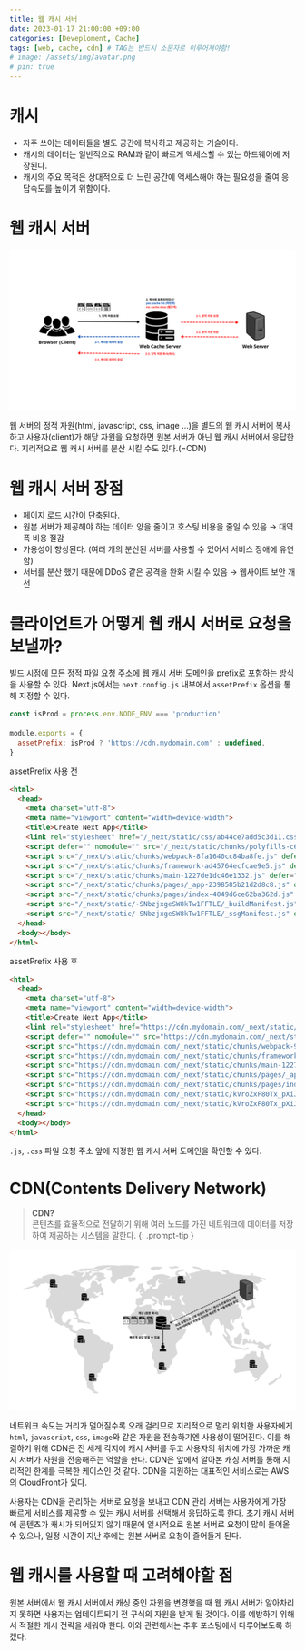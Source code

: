 ```yaml
---
title: 웹 캐시 서버
date: 2023-01-17 21:00:00 +09:00
categories: [Deveploment, Cache]
tags: [web, cache, cdn] # TAG는 반드시 소문자로 이루어져야함!
# image: /assets/img/avatar.png
# pin: true
---
```


# 캐시 

- 자주 쓰이는 데이터들을 별도 공간에 복사하고 제공하는 기술이다.
- 캐시의 데이터는 일반적으로 RAM과 같이 빠르게 액세스할 수 있는 하드웨어에 저장된다.
- 캐시의 주요 목적은 상대적으로 더 느린 공간에 액세스해야 하는 필요성을 줄여 응답속도를 높이기 위함이다.

# 웹 캐시 서버

![웹 캐시 서버](/assets/img/capture/web-cache-server.png)

웹 서버의 정적 자원(html, javascript, css, image ...)을 별도의 웹 캐시 서버에 복사하고 사용자(client)가 해당 자원을 요청하면 원본 서버가 아닌 웹 캐시 서버에서 응답한다. 지리적으로 웹 캐시 서버를 분산 시킬 수도 있다.(=CDN)

# 웹 캐시 서버 장점

- 페이지 로드 시간이 단축된다.
- 원본 서버가 제공해야 하는 데이터 양을 줄이고 호스팅 비용을 줄일 수 있음 → 대역폭 비용 절감
- 가용성이 향상된다. (여러 개의 분산된 서버를 사용할 수 있어서 서비스 장애에 유연함)
- 서버를 분산 했기 때문에 DDoS 같은 공격을 완화 시킬 수 있음 → 웹사이트 보안 개선

# 클라이언트가 어떻게 웹 캐시 서버로 요청을 보낼까?

빌드 시점에 모든 정적 파일 요청 주소에 웹 캐시 서버 도메인을 prefix로 포함하는 방식을 사용할 수 있다. Next.js에서는 `next.config.js` 내부에서 `assetPrefix` 옵션을 통해 지정할 수 있다.

```javascript
const isProd = process.env.NODE_ENV === 'production'

module.exports = {
  assetPrefix: isProd ? 'https://cdn.mydomain.com' : undefined,
}
```

assetPrefix 사용 전
```html
<html>
  <head>
    <meta charset="utf-8">
    <meta name="viewport" content="width=device-width">
    <title>Create Next App</title>
    <link rel="stylesheet" href="/_next/static/css/ab44ce7add5c3d11.css" data-n-g="">
    <script defer="" nomodule="" src="/_next/static/chunks/polyfills-c67a75d1b6f99dc8.js"></script>
    <script src="/_next/static/chunks/webpack-8fa1640cc84ba8fe.js" defer=""></script>
    <script src="/_next/static/chunks/framework-ad45764ecfcae9e5.js" defer=""></script>
    <script src="/_next/static/chunks/main-1227de1dc46e1332.js" defer=""></script>
    <script src="/_next/static/chunks/pages/_app-2398585b21d2d8c8.js" defer=""></script>
    <script src="/_next/static/chunks/pages/index-4049d6ce62ba362d.js" defer=""></script>
    <script src="/_next/static/-SNbzjxgeSW8kTw1FFTLE/_buildManifest.js" defer=""></script>
    <script src="/_next/static/-SNbzjxgeSW8kTw1FFTLE/_ssgManifest.js" defer=""></script>
  </head>
  <body></body>
</html>
```

assetPrefix 사용 후
```html
<html>
  <head>
    <meta charset="utf-8">
    <meta name="viewport" content="width=device-width">
    <title>Create Next App</title>
    <link rel="stylesheet" href="https://cdn.mydomain.com/_next/static/css/ab44ce7add5c3d11.css" data-n-g="">
    <script defer="" nomodule="" src="https://cdn.mydomain.com/_next/static/chunks/polyfills-c67a75d1b6f99dc8.js"></script>
    <script src="https://cdn.mydomain.com/_next/static/chunks/webpack-94f84c2c6312a36a.js" defer=""></script>
    <script src="https://cdn.mydomain.com/_next/static/chunks/framework-ad45764ecfcae9e5.js" defer=""></script>
    <script src="https://cdn.mydomain.com/_next/static/chunks/main-1227de1dc46e1332.js" defer=""></script>
    <script src="https://cdn.mydomain.com/_next/static/chunks/pages/_app-2398585b21d2d8c8.js" defer=""></script>
    <script src="https://cdn.mydomain.com/_next/static/chunks/pages/index-4049d6ce62ba362d.js" defer=""></script>
    <script src="https://cdn.mydomain.com/_next/static/kVroZxF80Tx_pXiJpKqe2/_buildManifest.js" defer=""></script>
    <script src="https://cdn.mydomain.com/_next/static/kVroZxF80Tx_pXiJpKqe2/_ssgManifest.js" defer=""></script>
  </head>
  <body></body>
</html>
```
`.js`, `.css` 파일 요청 주소 앞에 지정한 웹 캐시 서버 도메인을 확인할 수 있다.

# CDN(Contents Delivery Network)
> **CDN?** <br />
> 콘텐츠를 효율적으로 전달하기 위해 여러 노드를 가진 네트워크에 데이터를 저장하여 제공하는 시스템을 말한다. 
{: .prompt-tip }

![CDN](/assets/img/capture/cdn.png)

네트워크 속도는 거리가 멀어질수록 오래 걸리므로 지리적으로 멀리 위치한 사용자에게 `html`, `javascript`, `css`, `image`와 같은 자원을 전송하기엔 사용성이 떨어진다. 이를 해결하기 위해 CDN은 전 세계 각지에 캐시 서버를 두고 사용자의 위치에 가장 가까운 캐시 서버가 자원을 전송해주는 역할을 한다. CDN은 앞에서 알아본 캐싱 서버를 통해 지리적인 한계를 극복한 케이스인 것 같다. CDN을 지원하는 대표적인 서비스로는 AWS의 CloudFront가 있다. 

사용자는 CDN을 관리하는 서버로 요청을 보내고 CDN 관리 서버는 사용자에게 가장 빠르게 서비스를 제공할 수 있는 캐시 서버를 선택해서 응답하도록 한다. 초기 캐시 서버에 콘텐츠가 캐시가 되어있지 않기 때문에 일시적으로 원본 서버로 요청이 많이 들어올 수 있으나, 일정 시간이 지난 후에는 원본 서버로 요청이 줄어들게 된다. 

# 웹 캐시를 사용할 때 고려해야할 점

원본 서버에서 웹 캐시 서버에서 캐싱 중인 자원을 변경했을 때 웹 캐시 서버가 알아차리지 못하면 사용자는 업데이트되기 전 구식의 자원을 받게 될 것이다. 이를 예방하기 위해서 적절한 캐시 전략을 세워야 한다. 이와 관련해서는 추후 포스팅에서 다루어보도록 하겠다.
